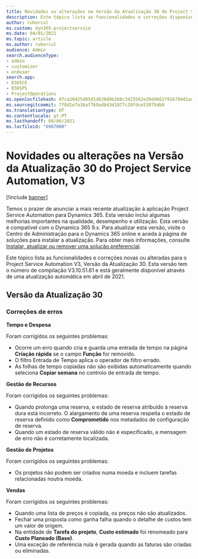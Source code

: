```yaml
---
title: Novidades ou alterações na Versão da Atualização 30 do Project Service Automation, V3
description: Este tópico lista as funcionalidades e correções disponíveis no Project Service Automation V3, Versão da Atualização 30, V3.
author: ruhercul
ms.custom: dyn365-projectservice
ms.date: 04/01/2021
ms.topic: article
ms.author: ruhercul
audience: Admin
search.audienceType:
- admin
- customizer
- enduser
search.app:
- D365CE
- D365PS
- ProjectOperations
ms.openlocfilehash: 07ca20425d05d1d638d9b2b8c3425562e39dd6627916794d1ad8441f00658459
ms.sourcegitcommit: 7f8d1e7a16af769adb43d1877c28fdce53975db8
ms.translationtype: HT
ms.contentlocale: pt-PT
ms.lasthandoff: 08/06/2021
ms.locfileid: "6987000"
---
```

# <a name="whats-new-or-changed-in-project-service-automation-update-release-30-v3"></a>Novidades ou alterações na Versão da Atualização 30 do Project Service Automation, V3

[!include [banner](../includes/psa-now-project-operations.md)]

Temos o prazer de anunciar a mais recente atualização à aplicação Project Service Automation para Dynamics 365. Esta versão inclui algumas melhorias importantes na qualidade, desempenho e utilização. Esta versão é compatível com o Dynamics 365 9.x. Para atualizar esta versão, visite o Centro de Administração para o Dynamics 365 online e aceda à página de soluções para instalar a atualização. Para obter mais informações, consulte [Instalar, atualizar ou remover uma solução preferencial](/power-platform/admin/install-remove-preferred-solution.md).

Este tópico lista as funcionalidades e correções novas ou alteradas para o Project Service Automation V3, Versão da Atualização 30. Esta versão tem o número de compilação V3.10.51.61 e está geralmente disponível através de uma atualização automática em abril de 2021.

## <a name="update-release-30"></a>Versão da Atualização 30

### <a name="bug-fixes"></a>Correções de erros

**Tempo e Despesa**

Foram corrigidos os seguintes problemas:

- Ocorre um erro quando cria e guarda uma entrada de tempo na página **Criação rápida** se o campo **Função** for removido.
- O filtro Entrada de Tempo aplica o operador de filtro errado.
- As folhas de tempo copiadas não são exibidas automaticamente quando seleciona **Copiar semana** no controlo de entrada de tempo.

**Gestão de Recursos**

Foram corrigidos os seguintes problemas:

- Quando prolonga uma reserva, o estado de reserva atribuído à reserva dura está incorreto. O alargamento de uma reserva respeita o estado de reserva definido como **Comprometido** nos metadados de configuração de reserva.
- Quando um estado de reserva válido não é especificado, a mensagem de erro não é corretamente localizada.

**Gestão de Projetos**

Foram corrigidos os seguintes problemas:

- Os projetos não podem ser criados numa moeda e incluem tarefas relacionadas noutra moeda.

**Vendas**

Foram corrigidos os seguintes problemas:

- Quando uma lista de preços é copiada, os preços não são atualizados.
- Fechar uma proposta como ganha falha quando o detalhe de custos tem um valor de origem.
- Na entidade de **Tarefa do projeto**, **Custo estimado** foi renomeado para **Custo Planeado (Base)**.
- Uma exceção de referência nula é gerada quando as faturas são criadas ou eliminadas.
